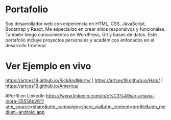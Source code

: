 # Portafolio
Soy desarrollador web con experiencia en HTML, CSS, JavaScript, Bootstrap y React. Me especializo en crear sitios responsivos y funcionales. También tengo conocimientos en WordPress, Git y bases de datos. Este portafolio incluye proyectos personales y académicos enfocados en el desarrollo frontend.

# Ver Ejemplo en vivo
 https://artces19.github.io/RickAndMorty/ |
 https://artces19.github.io/Halo/ |
 https://artces19.github.io/America/

 #Perfil en LinkedIn
https://www.linkedin.com/in/c%C3%A9sar-artavia-mora-35558b261?utm_source=share&utm_campaign=share_via&utm_content=profile&utm_medium=android_app


 
